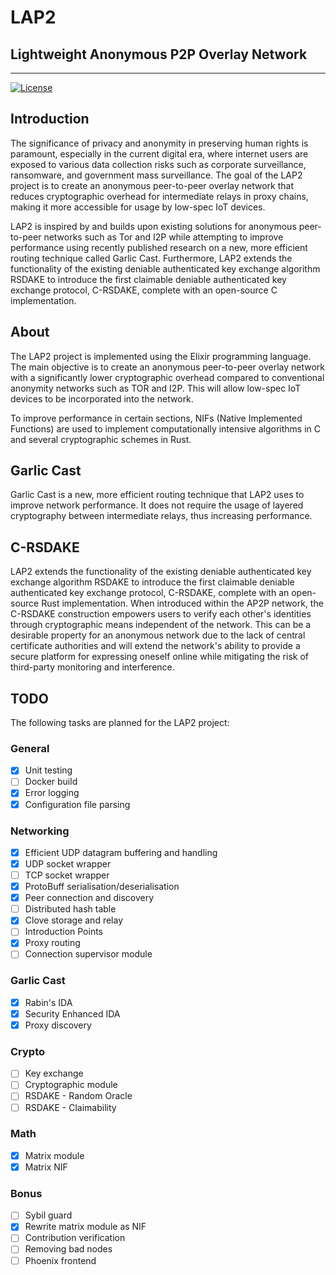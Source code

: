 # LAP2

## Lightweight Anonymous P2P Overlay Network
---
[![License](https://img.shields.io/badge/license-MIT-blue.svg)](https://opensource.org/licenses/MIT)
## Introduction

The significance of privacy and anonymity in preserving human rights is paramount, especially in the current digital era, where internet users are exposed to various data collection risks such as corporate surveillance, ransomware, and government mass surveillance. The goal of the LAP2 project is to create an anonymous peer-to-peer overlay network that reduces cryptographic overhead for intermediate relays in proxy chains, making it more accessible for usage by low-spec IoT devices. 

LAP2 is inspired by and builds upon existing solutions for anonymous peer-to-peer networks such as Tor and I2P while attempting to improve performance using recently published research on a new, more efficient routing technique called Garlic Cast. Furthermore, LAP2 extends the functionality of the existing deniable authenticated key exchange algorithm RSDAKE to introduce the first claimable deniable authenticated key exchange protocol, C-RSDAKE, complete with an open-source C implementation.

## About

The LAP2 project is implemented using the Elixir programming language. The main objective is to create an anonymous peer-to-peer overlay network with a significantly lower cryptographic overhead compared to conventional anonymity networks such as TOR and I2P. This will allow low-spec IoT devices to be incorporated into the network.

To improve performance in certain sections, NIFs (Native Implemented Functions) are used to implement computationally intensive algorithms in C and several cryptographic schemes in Rust.

## Garlic Cast

Garlic Cast is a new, more efficient routing technique that LAP2 uses to improve network performance. It does not require the usage of layered cryptography between intermediate relays, thus increasing performance.

## C-RSDAKE

LAP2 extends the functionality of the existing deniable authenticated key exchange algorithm RSDAKE to introduce the first claimable deniable authenticated key exchange protocol, C-RSDAKE, complete with an open-source Rust implementation. When introduced within the AP2P network, the C-RSDAKE construction empowers users to verify each other's identities through cryptographic means independent of the network. This can be a desirable property for an anonymous network due to the lack of central certificate authorities and will extend the network's ability to provide a secure platform for expressing oneself online while mitigating the risk of third-party monitoring and interference.

## TODO

The following tasks are planned for the LAP2 project:

### General

- [x] Unit testing
- [ ] Docker build
- [x] Error logging
- [x] Configuration file parsing

### Networking

- [x] Efficient UDP datagram buffering and handling
- [x] UDP socket wrapper
- [ ] TCP socket wrapper
- [x] ProtoBuff serialisation/deserialisation
- [x] Peer connection and discovery
- [ ] Distributed hash table
- [x] Clove storage and relay
- [ ] Introduction Points
- [x] Proxy routing
- [ ] Connection supervisor module

### Garlic Cast

- [x] Rabin's IDA
- [x] Security Enhanced IDA
- [x] Proxy discovery

### Crypto
- [ ] Key exchange
- [ ] Cryptographic module
- [ ] RSDAKE - Random Oracle
- [ ] RSDAKE - Claimability

### Math

- [x] Matrix module
- [x] Matrix NIF

### Bonus
- [ ] Sybil guard
- [x] Rewrite matrix module as NIF
- [ ] Contribution verification
- [ ] Removing bad nodes
- [ ] Phoenix frontend